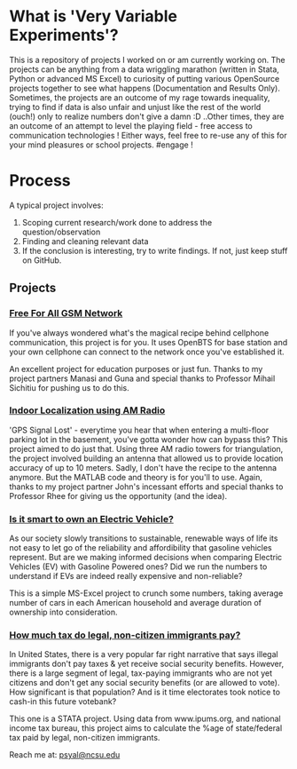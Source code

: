 # What is 'Very Variable Experiments'?

This is a repository of projects I worked on or am currently working on. The projects can be anything from a data wriggling  marathon (written in Stata, Python or advanced MS Excel) to curiosity of putting various OpenSource projects together to see what happens (Documentation and Results Only). Sometimes, the projects are an outcome of my rage towards inequality, trying to find if data is also unfair and unjust like the rest of the world (ouch!) only to realize numbers don't give a damn :D ..Other times, they are an outcome of an attempt to level the playing field - free access to communication technologies ! Either ways, feel free to re-use any of this for your mind pleasures or school projects. #engage !

# Process

A typical project involves:
1. Scoping current research/work done to address the question/observation
2. Finding and cleaning relevant data
3. If the conclusion is interesting, try to write findings. If not, just keep stuff on GitHub.


## Projects

### [Free For All GSM Network]()
<p>If you've always wondered what's the magical recipe behind cellphone communication, this project is for you. It uses OpenBTS for base station and your own cellphone can connect to the network once you've established it.</p>
<p>An excellent project for education purposes or just fun. Thanks to my project partners Manasi and Guna and special thanks to Professor Mihail Sichitiu for pushing us to do this.</p>

### [Indoor Localization using AM Radio]()
'GPS Signal Lost' - everytime you hear that when entering a multi-floor parking lot in the basement, you've gotta wonder how can bypass this? This project aimed to do just that. Using three AM radio towers for triangulation, the project involved building an antenna that allowed us to provide location accuracy of up to 10 meters. Sadly, I don't have the recipe to the antenna anymore. But the MATLAB code and theory is for you'll to use. Again, thanks to my project partner John's incessant efforts and special thanks to Professor Rhee for giving us the opportunity (and the idea).

### [Is it smart to own an Electric Vehicle?]()
<p>As our society slowly transitions to sustainable, renewable ways of life its not easy to let go of the reliability and affordibility that gasoline vehicles represent. But are we making informed decisions when comparing Electric Vehicles (EV) with Gasoline Powered ones? Did we run the numbers to understand if EVs are indeed really expensive and non-reliable? </p>
This is a simple MS-Excel project to crunch some numbers, taking average number of cars in each American household and average duration of ownership into consideration.

### [How much tax do legal, non-citizen immigrants pay?]()
<p> In United States, there is a very popular far right narrative that says illegal immigrants don't pay taxes & yet receive social security benefits. However, there is a large segment of legal, tax-paying immigrants who are not yet citizens and don't get any social security benefits (or are allowed to vote). How significant is that population? And is it time electorates took notice to cash-in this future votebank? </p>
This one is a STATA project. Using data from www.ipums.org, and national income tax bureau, this project aims to calculate the %age of state/federal tax paid by legal, non-citizen immigrants.










Reach me at: psyal@ncsu.edu
